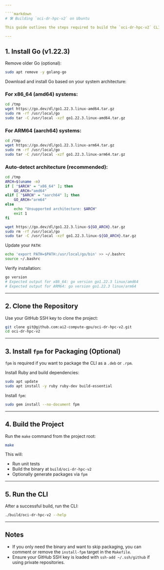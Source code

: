```yaml
---

````markdown
# 🛠️ Building `oci-dr-hpc-v2` on Ubuntu

This guide outlines the steps required to build the `oci-dr-hpc-v2` CLI tool on a clean Ubuntu system.

---
```


## 1. Install Go (v1.22.3)

Remove older Go (optional):

```bash
sudo apt remove -y golang-go
````

Download and install Go based on your system architecture:

### For x86_64 (amd64) systems:

```bash
cd /tmp
wget https://go.dev/dl/go1.22.3.linux-amd64.tar.gz
sudo rm -rf /usr/local/go
sudo tar -C /usr/local -xzf go1.22.3.linux-amd64.tar.gz
```

### For ARM64 (aarch64) systems:

```bash
cd /tmp
wget https://go.dev/dl/go1.22.3.linux-arm64.tar.gz
sudo rm -rf /usr/local/go
sudo tar -C /usr/local -xzf go1.22.3.linux-arm64.tar.gz
```

### Auto-detect architecture (recommended):

```bash
cd /tmp
ARCH=$(uname -m)
if [ "$ARCH" = "x86_64" ]; then
    GO_ARCH="amd64"
elif [ "$ARCH" = "aarch64" ]; then
    GO_ARCH="arm64"
else
    echo "Unsupported architecture: $ARCH"
    exit 1
fi

wget https://go.dev/dl/go1.22.3.linux-${GO_ARCH}.tar.gz
sudo rm -rf /usr/local/go
sudo tar -C /usr/local -xzf go1.22.3.linux-${GO_ARCH}.tar.gz
```

Update your `PATH`:

```bash
echo 'export PATH=$PATH:/usr/local/go/bin' >> ~/.bashrc
source ~/.bashrc
```

Verify installation:

```bash
go version
# Expected output for x86_64: go version go1.22.3 linux/amd64
# Expected output for ARM64: go version go1.22.3 linux/arm64
```

---

## 2. Clone the Repository

Use your GitHub SSH key to clone the project:

```bash
git clone git@github.com:ai2-compute-gpu/oci-dr-hpc-v2.git
cd oci-dr-hpc-v2
```

---

## 3. Install `fpm` for Packaging (Optional)

`fpm` is required if you want to package the CLI as a `.deb` or `.rpm`.

Install Ruby and build dependencies:

```bash
sudo apt update
sudo apt install -y ruby ruby-dev build-essential
```

Install `fpm`:

```bash
sudo gem install --no-document fpm
```

---

## 4. Build the Project

Run the `make` command from the project root:

```bash
make
```

This will:

* Run unit tests
* Build the binary at `build/oci-dr-hpc-v2`
* Optionally generate packages via `fpm`

---

## 5. Run the CLI

After a successful build, run the CLI:

```bash
./build/oci-dr-hpc-v2 --help
```

---

## Notes

* If you only need the binary and want to skip packaging, you can comment or remove the `install-fpm` target in the `Makefile`.
* Ensure your GitHub SSH key is loaded with `ssh-add ~/.ssh/github` if using private repositories.

```